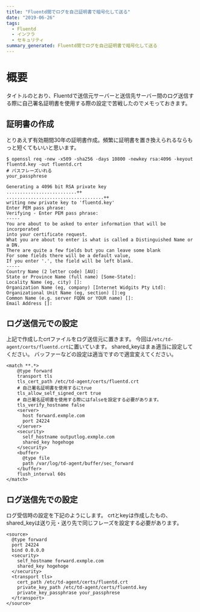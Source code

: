 ```yaml
---
title: "Fluentd間でログを自己証明書で暗号化して送る"
date: "2019-06-26"
tags: 
  - Fluentd
  - インフラ
  - セキュリティ
summary_generated: Fluentd間でログを自己証明書で暗号化して送る
---
```


# 概要
タイトルのとおり、Fluentdで送信元サーバーと送信先サーバー間のログ送信する際に自己署名証明書を使用する際の設定で苦戦したのでメモっておきます。

## 証明書の作成
とりあえず有効期間30年の証明書作成。頻繁に証明書を置き換えられるならもっと短くてもいいと思います。

```
$ openssl req -new -x509 -sha256 -days 10800 -newkey rsa:4096 -keyout fluentd.key -out fluentd.crt
# パスフレーズいれる
your_passphrese

Generating a 4096 bit RSA private key
..........................++
....................................++
writing new private key to 'fluentd.key'
Enter PEM pass phrase:
Verifying - Enter PEM pass phrase:
-----
You are about to be asked to enter information that will be incorporated
into your certificate request.
What you are about to enter is what is called a Distinguished Name or a DN.
There are quite a few fields but you can leave some blank
For some fields there will be a default value,
If you enter '.', the field will be left blank.
-----
Country Name (2 letter code) [AU]:
State or Province Name (full name) [Some-State]:
Locality Name (eg, city) []:
Organization Name (eg, company) [Internet Widgits Pty Ltd]:
Organizational Unit Name (eg, section) []:eg
Common Name (e.g. server FQDN or YOUR name) []:
Email Address []:
```

## ログ送信元での設定
上記で作成したcrtファイルをログ送信元に置きます。
今回は`/etc/td-agent/certs/fluentd.crt`に置いています。
shared_keyはまぁ適当に設定してください。
バッファーなどの設定は適当ですので適宜変えてください。

```
<match **.*>
    @type forward
    transport tls
    tls_cert_path /etc/td-agent/certs/fluentd.crt
    # 自己署名証明書を使用するにtrue
    tls_allow_self_signed_cert true
    # 自己署名証明書を使用する際にはfalseを設定する必要があります。
    tls_verify_hostname false
    <server>
      host forward.exmple.com
      port 24224
    </server>
    <security>
      self_hostname outputlog.exmple.com
      shared_key hogehoge
    </security>
    <buffer>
      @type file
      path /var/log/td-agent/buffer/sec_forward
    </buffer>
    flush_interval 60s
</match>
```

## ログ送信先での設定
ログ受信時の設定を下記のようにします。
crtとkeyは作成したもの、shared_keyは送り元・送り先で同じフレーズを設定する必要があります。

```
<source>
  @type forward
  port 24224
  bind 0.0.0.0
  <security>
    self_hostname forward.exmple.com
    shared_key hogehoge
  </security>
  <transport tls>
    cert_path /etc/td-agent/certs/fluentd.crt
    private_key_path /etc/td-agent/certs/fluentd.key
    private_key_passphrase your_passphrese
  </transport>
</source>
```
